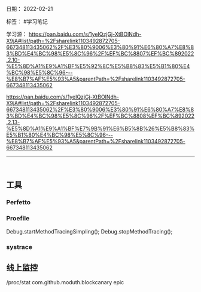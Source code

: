 日期： 2022-02-21

标签： #学习笔记

学习源：
https://pan.baidu.com/s/1yeIQzjGj-XtBOlNdh-X9jA#list/path=%2Fsharelink1103492872705-667348113435062%2F%E3%80%9006%E3%80%91%E6%80%A7%E8%83%BD%E4%BC%98%E5%8C%96%2F%EF%BC%8807%EF%BC%892022.2.10-%E5%8D%A1%E9%A1%BF%E5%92%8C%E5%B8%83%E5%B1%80%E4%BC%98%E5%8C%96---%E8%B7%AF%E5%93%A5&parentPath=%2Fsharelink1103492872705-667348113435062

https://pan.baidu.com/s/1yeIQzjGj-XtBOlNdh-X9jA#list/path=%2Fsharelink1103492872705-667348113435062%2F%E3%80%9006%E3%80%91%E6%80%A7%E8%83%BD%E4%BC%98%E5%8C%96%2F%EF%BC%8808%EF%BC%892022.2.13-%E5%8D%A1%E9%A1%BF%E7%9B%91%E6%B5%8B%26%E5%B8%83%E5%B1%80%E4%BC%98%E5%8C%96---%E8%B7%AF%E5%93%A5&parentPath=%2Fsharelink1103492872705-667348113435062

---

<br>

## 工具
### Perfetto


### Proefile
Debug.startMethodTracingSimpling();
Debug.stopMethodTracing();

### systrace


## 线上监控
/proc/stat
com.github.moduth.blockcanary
epic
